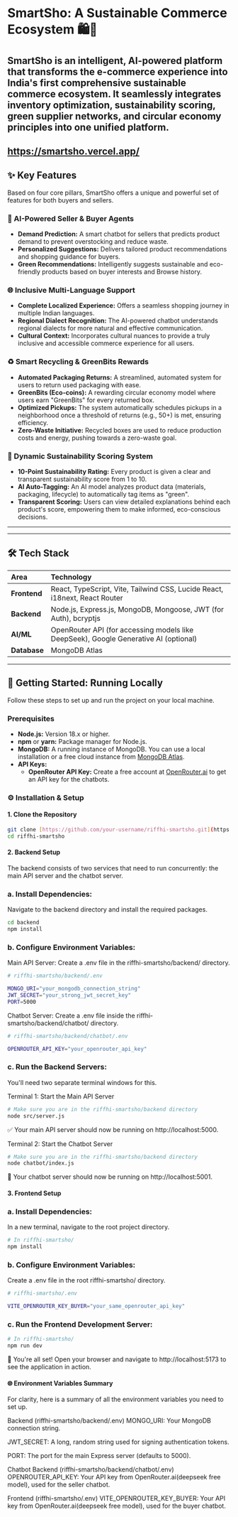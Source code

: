 # SmartSho: A Sustainable Commerce Ecosystem 🛍️🌿

SmartSho is an intelligent, AI-powered platform that transforms the e-commerce experience into India's first comprehensive sustainable commerce ecosystem. It seamlessly integrates inventory optimization, sustainability scoring, green supplier networks, and circular economy principles into one unified platform.
---
https://smartsho.vercel.app/
---

## ✨ Key Features

Based on four core pillars, SmartSho offers a unique and powerful set of features for both buyers and sellers.

### 🤖 AI-Powered Seller & Buyer Agents
* **Demand Prediction:** A smart chatbot for sellers that predicts product demand to prevent overstocking and reduce waste.
* **Personalized Suggestions:** Delivers tailored product recommendations and shopping guidance for buyers.
* **Green Recommendations:** Intelligently suggests sustainable and eco-friendly products based on buyer interests and Browse history.

### 🌐 Inclusive Multi-Language Support
* **Complete Localized Experience:** Offers a seamless shopping journey in multiple Indian languages.
* **Regional Dialect Recognition:** The AI-powered chatbot understands regional dialects for more natural and effective communication.
* **Cultural Context:** Incorporates cultural nuances to provide a truly inclusive and accessible commerce experience for all users.

### ♻️ Smart Recycling & GreenBits Rewards
* **Automated Packaging Returns:** A streamlined, automated system for users to return used packaging with ease.
* **GreenBits (Eco-coins):** A rewarding circular economy model where users earn "GreenBits" for every returned box.
* **Optimized Pickups:** The system automatically schedules pickups in a neighborhood once a threshold of returns (e.g., 50+) is met, ensuring efficiency.
* **Zero-Waste Initiative:** Recycled boxes are used to reduce production costs and energy, pushing towards a zero-waste goal.

### 🌿 Dynamic Sustainability Scoring System
* **10-Point Sustainability Rating:** Every product is given a clear and transparent sustainability score from 1 to 10.
* **AI Auto-Tagging:** An AI model analyzes product data (materials, packaging, lifecycle) to automatically tag items as "green".
* **Transparent Scoring:** Users can view detailed explanations behind each product's score, empowering them to make informed, eco-conscious decisions.

---

---

## 🛠️ Tech Stack

| Area       | Technology                                                                                                  |
| :--------- | :---------------------------------------------------------------------------------------------------------- |
| **Frontend** | React, TypeScript, Vite, Tailwind CSS, Lucide React, i18next, React Router                                  |
| **Backend** | Node.js, Express.js, MongoDB, Mongoose, JWT (for Auth), bcryptjs                                            |
| **AI/ML** | OpenRouter API (for accessing models like DeepSeek), Google Generative AI (optional)                        |
| **Database** | MongoDB Atlas                                                                                               |

---

## 🚀 Getting Started: Running Locally

Follow these steps to set up and run the project on your local machine.

### Prerequisites

* **Node.js:** Version 18.x or higher.
* **npm** or **yarn:** Package manager for Node.js.
* **MongoDB:** A running instance of MongoDB. You can use a local installation or a free cloud instance from [MongoDB Atlas](https://www.mongodb.com/cloud/atlas).
* **API Keys:**
    * **OpenRouter API Key:** Create a free account at [OpenRouter.ai](https://openrouter.ai/) to get an API key for the chatbots.

### ⚙️ Installation & Setup

#### 1. Clone the Repository

```bash
git clone [https://github.com/your-username/riffhi-smartsho.git](https://github.com/your-username/riffhi-smartsho.git)
cd riffhi-smartsho
```
#### 2. Backend Setup
The backend consists of two services that need to run concurrently: the main API server and the chatbot server.

### a. Install Dependencies:
Navigate to the backend directory and install the required packages.

```bash
cd backend
npm install
```

### b. Configure Environment Variables:
Main API Server: Create a .env file in the riffhi-smartsho/backend/ directory.
```bash
# riffhi-smartsho/backend/.env

MONGO_URI="your_mongodb_connection_string"
JWT_SECRET="your_strong_jwt_secret_key"
PORT=5000
```

Chatbot Server: Create a .env file inside the riffhi-smartsho/backend/chatbot/ directory.
```bash
# riffhi-smartsho/backend/chatbot/.env

OPENROUTER_API_KEY="your_openrouter_api_key"
```
### c. Run the Backend Servers:
You'll need two separate terminal windows for this.

Terminal 1: Start the Main API Server
```bash
# Make sure you are in the riffhi-smartsho/backend directory
node src/server.js
```

✅ Your main API server should now be running on http://localhost:5000.

Terminal 2: Start the Chatbot Server
```bash
# Make sure you are in the riffhi-smartsho/backend directory
node chatbot/index.js
```

🤖 Your chatbot server should now be running on http://localhost:5001.

#### 3. Frontend Setup
### a. Install Dependencies:
In a new terminal, navigate to the root project directory.
```bash
# In riffhi-smartsho/
npm install
```

### b. Configure Environment Variables:
Create a .env file in the root riffhi-smartsho/ directory.
```bash
# riffhi-smartsho/.env

VITE_OPENROUTER_KEY_BUYER="your_same_openrouter_api_key"
```

### c. Run the Frontend Development Server:
```bash
# In riffhi-smartsho/
npm run dev
```


🎉 You're all set! Open your browser and navigate to http://localhost:5173 to see the application in action.

#### 🌐 Environment Variables Summary
For clarity, here is a summary of all the environment variables you need to set up.

Backend (riffhi-smartsho/backend/.env)
MONGO_URI: Your MongoDB connection string.

JWT_SECRET: A long, random string used for signing authentication tokens.

PORT: The port for the main Express server (defaults to 5000).

Chatbot Backend (riffhi-smartsho/backend/chatbot/.env)
OPENROUTER_API_KEY: Your API key from OpenRouter.ai(deepseek free model), used for the seller chatbot.

Frontend (riffhi-smartsho/.env)
VITE_OPENROUTER_KEY_BUYER: Your API key from OpenRouter.ai(deepseek free model), used for the buyer chatbot.



